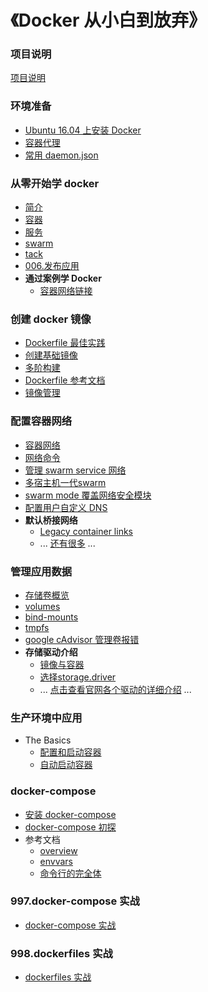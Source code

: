 # 《Docker 从小白到放弃》

### 项目说明

[项目说明](README.md)

### 环境准备

+ [Ubuntu 16.04 上安装 Docker](./000.get_docker/000.install-docker-ce.md)
+ [容器代理](./999.examples/002.registry_proxy/registry_proxy.md)
+ [常用 daemon.json](/000.get_docker/001.docker-configure-daemon-json.md)

### 从零开始学 docker

+ [简介](./001.get_started/001.get_started_with_docker/001.Orientation.md)
+ [容器](./001.get_started/001.get_started_with_docker/002.container.md)
+ [服务](./001.get_started/001.get_started_with_docker/003.service.md)
+ [swarm](./001.get_started/001.get_started_with_docker/004.swarm.md)
+ [tack](./001.get_started/001.get_started_with_docker/005.stack.md)
+ [006.发布应用](./001.get_started/001.get_started_with_docker/006.deploy-your-app.md)
+ **通过案例学 Docker**
  + [容器网络链接](./001.get_started/002.learn_by_example/001.network_container.md)

### 创建 docker 镜像

+ [Dockerfile 最佳实践](./002.user_guide/002.work_with_images/001.dockerfile_best-practices.md)
+ [创建基础镜像](./002.user_guide/002.work_with_images/002.baseimages.md)
+ [多阶构建](./002.user_guide/002.work_with_images/003.multistage-build.md)
+ [Dockerfile 参考文档](https://docs.docker.com/engine/reference/builder/)
+ [镜像管理](https://docs.docker.com/engine/userguide/eng-image/image_management/)


### 配置容器网络

+ [容器网络](./002.user_guide/004.networking/001.container-networking.md)
+ [网络命令](./002.user_guide/004.networking/002.work_with_network_command.md)
+ [管理 swarm service 网络](./002.user_guide/004.networking/003.manage_swarm_service_network.md)
+ [多宿主机一代swarm](./002.user_guide/004.networking/004.overlay-standalone-swarm.md)
+ [swarm mode 覆盖网络安全模块 ](./002.user_guide/004.networking/006.overlay-security-model.md)
+ [配置用户自定义 DNS](./002.user_guide/004.networking/007.configure-dns.md)
+ **默认桥接网络**
  + [Legacy container links](https://docs.docker.com/engine/userguide/networking/default_network/dockerlinks/)
  + ... [还有很多](https://docs.docker.com/engine/userguide/networking/default_network/dockerlinks/) ...

### 管理应用数据

+ [存储卷概览](./004.manage_application_data/001.storage_overview.md)
+ [volumes](./004.manage_application_data/002.volumes.md)
+ [bind-mounts](./004.manage_application_data/003.bind-mounts.md)
+ [tmpfs](./004.manage_application_data/004.tmpfs.md)
+ [google cAdvisor 管理卷报错](https://docs.docker.com/engine/admin/troubleshooting_volume_errors/)
+ **存储驱动介绍**
  + [镜像与容器](./002.user_guide/003.storage_driver/002.images-and-containers.md)
  + [选择storage.driver](./002.user_guide/003.storage_driver/003.select-a-driver.md)
  + ... [点击查看官网各个驱动的详细介绍](https://docs.docker.com/engine/userguide/storagedriver/aufs-driver/) ...

### 生产环境中应用

+ The Basics
  + [配置和启动容器](/engine/admin/index.md)
  + [自动启动容器](/engine/admin/start-containers-automatically.md)
  
### docker-compose

+ [安装 docker-compose](./005.docker_compose/002.install.md)
+ [docker-compose 初探](./005.docker_compose/003.getting_start.md)
+ 参考文档
  + [overview](./005.docker_compose/004.reference/001.overview.md)
  + [envvars](./005.docker_compose/004.reference/002.envvars.md)
  + [命令行的完全体](./005.docker_compose/004.reference/003.command-line_completion.md)

### 997.docker-compose 实战
+ [docker-compose 实战](997.docker-compose-files/README.md)

### 998.dockerfiles 实战

+ [dockerfiles 实战](998.dockerfiles/README.md)